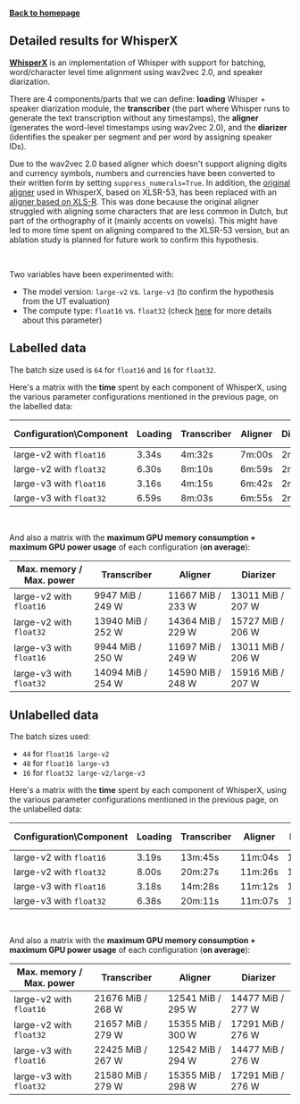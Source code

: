 [**Back to homepage**](../../index.md)

## Detailed results for WhisperX

[**WhisperX**](https://github.com/m-bain/whisperX/) is an implementation of Whisper with support for batching, word/character level time alignment using wav2vec 2.0, and speaker diarization.

There are 4 components/parts that we can define: **loading** Whisper + speaker diarization module, the **transcriber** (the part where Whisper runs to generate the text transcription without any timestamps), the **aligner** (generates the word-level timestamps using wav2vec 2.0), and the **diarizer** (identifies the speaker per segment and per word by assigning speaker IDs).

Due to the wav2vec 2.0 based aligner which doesn't support aligning digits and currency symbols, numbers and currencies have been converted to their written form by setting `suppress_numerals=True`. In addition, the [original aligner](https://huggingface.co/jonatasgrosman/wav2vec2-large-xlsr-53-dutch) used in WhisperX, based on XLSR-53, has been replaced with an [aligner based on XLS-R](https://huggingface.co/jonatasgrosman/wav2vec2-xls-r-1b-dutch). This was done because the original aligner struggled with aligning some characters that are less common in Dutch, but part of the orthography of it (mainly accents on vowels). This might have led to more time spent on aligning compared to the XLSR-53 version, but an ablation study is planned for future work to confirm this hypothesis.

<br>

Two variables have been experimented with:
- The model version: `large-v2` vs. `large-v3` (to confirm the hypothesis from the UT evaluation)
- The compute type: `float16` vs. `float32` (check [here](./res_labelled.md) for more details about this parameter)

## Labelled data

The batch size used is `64` for `float16` and `16` for `float32`.

Here's a matrix with the **time** spent by each component of WhisperX, using the various parameter configurations mentioned in the previous page, on the labelled data:

|Configuration\Component|Loading|Transcriber|Aligner|Diarizer|Total|Total+Saving to JSON|
|---|---|---|---|---|---|---|
|large-v2 with `float16`|3.34s|4m:32s|7m:00s|2m:53s|14m:28s|14m:56s|
|large-v2 with `float32`|6.30s|8m:10s|6m:59s|2m:55s|18m:10s|18m:32s|
|large-v3 with `float16`|3.16s|4m:15s|6m:42s|2m:53s|13m:53s|14m:20s|
|large-v3 with `float32`|6.59s|8m:03s|6m:55s|2m:54s|17m:58s|18m:21s|

<br>

And also a matrix with the **maximum GPU memory consumption + maximum GPU power usage** of each configuration (**on average**):

|Max. memory / Max. power|Transcriber|Aligner|Diarizer|
|---|---|---|---|
|large-v2 with `float16`|9947 MiB / 249 W|11667 MiB / 233 W|13011 MiB / 207 W|
|large-v2 with `float32`|13940 MiB / 252 W|14364 MiB / 229 W|15727 MiB / 206 W|
|large-v3 with `float16`|9944 MiB / 250 W|11697 MiB / 249 W|13011 MiB / 206 W|
|large-v3 with `float32`|14094 MiB / 254 W|14590 MiB / 248 W|15916 MiB / 207 W|

## Unlabelled data

The batch sizes used:
- `44` for `float16 large-v2`
- `48` for `float16 large-v3`
- `16` for `float32 large-v2/large-v3`

Here's a matrix with the **time** spent by each component of WhisperX, using the various parameter configurations mentioned in the previous page, on the unlabelled data:

|Configuration\Component|Loading|Transcriber|Aligner|Diarizer|Total|Total+Saving to JSON|
|---|---|---|---|---|---|---|
|large-v2 with `float16`|3.19s|13m:45s|11m:04s|11m:30s|36m:22s|36m:28s|
|large-v2 with `float32`|8.00s|20m:27s|11m:26s|11m:38s|43m:39s|43m:40s|
|large-v3 with `float16`|3.18s|14m:28s|11m:12s|11m:38s|37m:21s|37m:26s|
|large-v3 with `float32`|6.38s|20m:11s|11m:07s|11m:27s|42m:51s|42m:53s|

<br>

And also a matrix with the **maximum GPU memory consumption + maximum GPU power usage** of each configuration (**on average**):

|Max. memory / Max. power|Transcriber|Aligner|Diarizer|
|---|---|---|---|
|large-v2 with `float16`|21676 MiB / 268 W|12541 MiB / 295 W|14477 MiB / 277 W|
|large-v2 with `float32`|21657 MiB / 279 W|15355 MiB / 300 W|17291 MiB / 276 W|
|large-v3 with `float16`|22425 MiB / 267 W|12542 MiB / 294 W|14477 MiB / 276 W|
|large-v3 with `float32`|21580 MiB / 279 W|15355 MiB / 298 W|17291 MiB / 276 W|